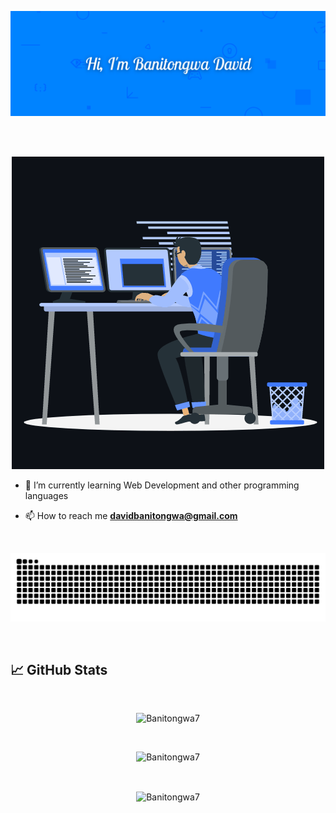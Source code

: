 [![Banner](./assets/hiphoto2.png)]()

<br>

<br>

<p align="center"><img src="./assets/animation.gif" alt="Banitongwa7" /></p>

- 🌱 I’m currently learning Web Development and other programming languages

- 📫 How to reach me **davidbanitongwa@gmail.com**

<br>

![Snake animation](https://github.com/Banitongwa7/Banitongwa7/blob/output/github-contribution-grid-snake.svg)

<br>

## &#x1f4c8; GitHub Stats

<br>

<p align="center"><img src="https://github-readme-stats.vercel.app/api/top-langs?username=Banitongwa7&show_icons=true&theme=gotham&locale=en&bg_color=0d1117&text_color=ffffff&layout=compact&langs_count=8" alt="Banitongwa7" bg_color=#808080/></p>

<br/>

<p align="center"> <img src="https://github-readme-stats.vercel.app/api?username=Banitongwa7&show_icons=true&theme=gotham" alt="Banitongwa7" /></p>

<br>
    
<p align="center"><img height="180em" src="https://github-profile-summary-cards.vercel.app/api/cards/profile-details?username=Banitongwa7&theme=github_dark" alt="Banitongwa7" align = "center"/></p>
